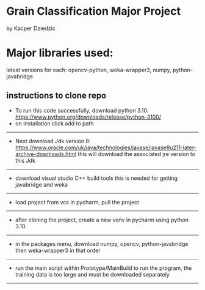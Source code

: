 # Grain Classification Major Project
by Kacper Dziedzic

# Major libraries used:
latest versions for each:
opencv-python, weka-wrapper3, numpy, python-javabridge

instructions to clone repo
---
- To run this code successfully, download python 3.10:
https://www.python.org/downloads/release/python-3100/ 
- on installation click add to path
---
- Next download Jdk version 8:
https://www.oracle.com/uk/java/technologies/javase/javase8u211-later-archive-downloads.html
this will download the associated jre version to this Jdk
---
- download visual studio C++ build tools this is needed for getting javabridge and weka
---
- load project from vcs in pycharm, pull the project
---
- after cloning the project, create a new venv in pycharm using python 3.10.
---
- in the packages menu, download numpy, opencv, python-javabridge then weka-wrapper3 in that order
---
- run the main script within Prototype/MainBuild to run the program, the training data is too large and must be downloaded separately
---